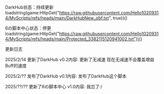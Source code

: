 DarkHub状态：持续更新
loadstring(game:HttpGet("https://raw.githubusercontent.com/Hello10209314/MyScripts/refs/heads/main/DarkHubNew_obf.txt", true))()

6の脚本中心状态：停更
loadstring(game:HttpGet("https://raw.githubusercontent.com/Hello10209314/MyScripts/refs/heads/main/Protected_3382115120941002.txt"))()

更新日志

2025/2/14 更新了DarkHub v0.2内容:
更新了无减速
现在无减速不会覆盖增益Buff的速度

2025/2/?? 发布了DarkHub v0.1内容:
发布了DarkHub这个脚本

2025/??/?? 更新了6の脚本中心 v1.0内容:
我忘了:/
